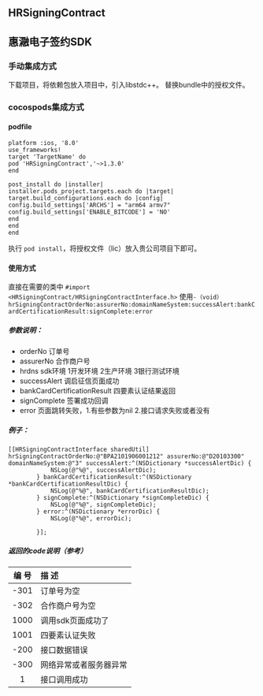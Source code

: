 ## HRSigningContract
## 惠瀜电子签约SDK
### 手动集成方式
下载项目，将依赖包放入项目中，引入libstdc++。
替换bundle中的授权文件。
### cocospods集成方式
#### podfile
```
platform :ios, '8.0'
use_frameworks!
target 'TargetName' do
pod 'HRSigningContract','~>1.3.0'
end

post_install do |installer|
installer.pods_project.targets.each do |target|
target.build_configurations.each do |config|
config.build_settings['ARCHS'] = "arm64 armv7"
config.build_settings['ENABLE_BITCODE'] = 'NO'
end
end
end
```
执行 `pod install`，将授权文件（lic）放入贵公司项目下即可。
#### 使用方式
直接在需要的类中 `#import <HRSigningContract/HRSigningContractInterface.h>`
使用`-（void）hrSigningContractOrderNo:assurerNo:domainNameSystem:successAlert:bankCardCertificationResult:signComplete:error`
##### 参数说明：
* orderNo 订单号
* assurerNo 合作商户号
* hrdns sdk环境 1开发环境 2生产环境 3银行测试环境
* successAlert 调启征信页面成功
* bankCardCertificationResult 四要素认证结果返回
* signComplete 签署成功回调
* error 页面跳转失败，1.有些参数为nil 2.接口请求失败或者没有
##### 例子：
```
[[HRSigningContractInterface sharedUtil] hrSigningContractOrderNo:@"BPA2101906001212" assurerNo:@"D20103300" domainNameSystem:@"3" successAlert:^(NSDictionary *successAlertDic) {
            NSLog(@"%@", successAlertDic);
        } bankCardCertificationResult:^(NSDictionary *bankCardCertificationResultDic) {
            NSLog(@"%@", bankCardCertificationResultDic);
        } signComplete:^(NSDictionary *signCompleteDic) {
            NSLog(@"%@", signCompleteDic);
        } error:^(NSDictionary *errorDic) {
            NSLog(@"%@", errorDic);
   
        }];
```
##### 返回的code说明（参考）
编 号|描 述
|:-----------:|:-------------|
-301|订单号为空
-302|合作商户号为空
1000|调用sdk页面成功了
1001|四要素认证失败
-200|接口数据错误
-300|网络异常或者服务器异常
1|接口调用成功
